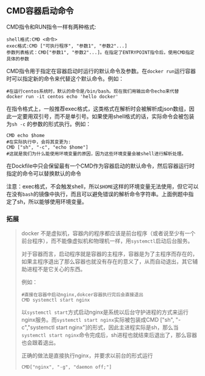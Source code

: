 ## CMD容器启动命令

CMD指令和RUN指令一样有两种格式:

```shell
shell格式:CMD <命令>
exec格式:CMD ["可执行程序", "参数1", "参数2"...]
参数列表格式：CMD["参数1", "参数2"...]。在指定了ENTRYPOINT指令后，使用CMD指定具体的参数
```

CMD指令用于指定在容器启动时运行的默认命令及参数。在`docker run`运行容器时可以指定新的命令来代替这个默认命令。例如：

```shell
#在运行centos系统时，默认的命令是/bin/bash。现在我们用输出命令echo来代替
docker run -it centos echo 'hello docker'
```

在指令格式上，一般推荐exec格式，这类格式在解析时会被解析成json数组，因此一定要用双引号，而不是单引号。如果使用shell格式的话，实际命令会被包装为`sh -c` 的参数的形式执行。例如：

```shell
CMD echo $home
#在实际执行中，会将其变更为:
CMD ["sh", "-c", "echo $home"]
#这就是我们为什么能使用环境变量的原因，因为这些环境变量会被shell进行解析处理。
```

在Dockfile中只会保留最有一个CMD作为容器启动的默认命令，然后容器运行时指定的命令可以替换默认的命令

注意：exec格式，不会触发shell，所以`$HOME`这样的环境变量无法使用，但它可以在没有`bash`的镜像中执行，而且可以避免错误的解析命令字符串。上面例题中指定了sh，所以能够使用环境变量。

### 拓展

> docker 不是虚拟机，容器内的程序都应该是前台程序（或者说至少有一个前台程序），而不能像虚拟机和物理机一样，用`systemctl`启动后台服务。
>
> 对于容器而言，启动程序就是容器的主程序，容器是为了主程序而存在的，如果主程序退出了那么容器也就没有存在的意义了，从而自动退出，其它辅助进程不是它关心的东西。
>
> 例如：
>
> ```shell
> #直接在容器中启动nginx,dokcer容器执行完后会直接退出
> CMD systemctl start nginx
> ```
>
> 以`systemctl start`方式启动nginx是系统以后台守护进程的方式来运行nginx服务。而`systemctl start nginx`实际被包装成CMD ["sh", "-c","systemctl start nginx"]的形式，因此主进程实际是sh，那么当`systemctl start nginx`命令完成后，sh进程也就结束后退出了，那么容器也会跟着退出。
>
> 正确的做法是直接执行nginx，并要求以前台的形式运行
>
> ```shell
> CMD["nginx", "-g", "daemon off;"]
> ```
>
> 